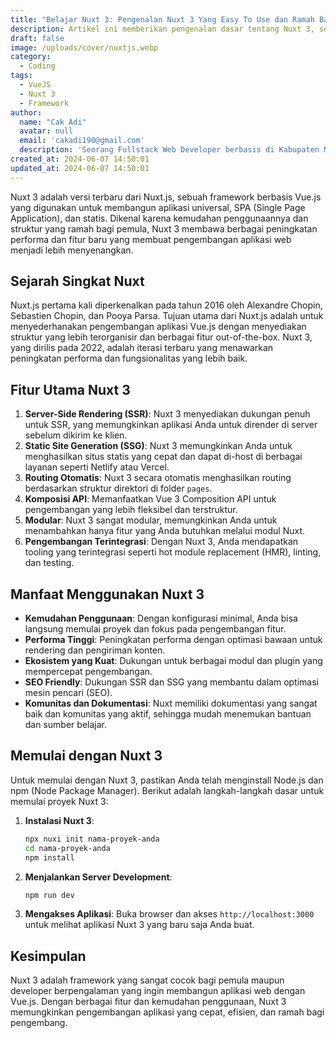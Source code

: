 ```yaml
---
title: "Belajar Nuxt 3: Pengenalan Nuxt 3 Yang Easy To Use dan Ramah Bagi Pemula"
description: Artikel ini memberikan pengenalan dasar tentang Nuxt 3, sebuah framework Vue.js yang mudah digunakan dan ramah bagi pemula, serta mengulas fitur-fitur utama dan manfaat penggunaannya.
draft: false
image: /uploads/cover/nuxtjs.webp
category:
  - Coding
tags:
  - VueJS
  - Nuxt 3
  - Framework
author:
  name: "Cak Adi"
  avatar: null
  email: 'cakadi190@gmail.com'
  description: 'Seorang Fullstack Web Developer berbasis di Kabupaten Ngawi, dengan passion mendalam dalam desain dan teknologi. Kini, ia juga tengah mengeksplorasi ketertarikannya yang baru terhadap geografi, memperluas cakrawalanya dalam dunia yang penuh inspirasi dan inovasi.'
created_at: 2024-06-07 14:50:01
updated_at: 2024-06-07 14:50:01
---
```


Nuxt 3 adalah versi terbaru dari Nuxt.js, sebuah framework berbasis Vue.js yang digunakan untuk membangun aplikasi universal, SPA (Single Page Application), dan statis. Dikenal karena kemudahan penggunaannya dan struktur yang ramah bagi pemula, Nuxt 3 membawa berbagai peningkatan performa dan fitur baru yang membuat pengembangan aplikasi web menjadi lebih menyenangkan.

## Sejarah Singkat Nuxt

Nuxt.js pertama kali diperkenalkan pada tahun 2016 oleh Alexandre Chopin, Sebastien Chopin, dan Pooya Parsa. Tujuan utama dari Nuxt.js adalah untuk menyederhanakan pengembangan aplikasi Vue.js dengan menyediakan struktur yang lebih terorganisir dan berbagai fitur out-of-the-box. Nuxt 3, yang dirilis pada 2022, adalah iterasi terbaru yang menawarkan peningkatan performa dan fungsionalitas yang lebih baik.

## Fitur Utama Nuxt 3

1. **Server-Side Rendering (SSR)**: Nuxt 3 menyediakan dukungan penuh untuk SSR, yang memungkinkan aplikasi Anda untuk dirender di server sebelum dikirim ke klien.
2. **Static Site Generation (SSG)**: Nuxt 3 memungkinkan Anda untuk menghasilkan situs statis yang cepat dan dapat di-host di berbagai layanan seperti Netlify atau Vercel.
3. **Routing Otomatis**: Nuxt 3 secara otomatis menghasilkan routing berdasarkan struktur direktori di folder `pages`.
4. **Komposisi API**: Memanfaatkan Vue 3 Composition API untuk pengembangan yang lebih fleksibel dan terstruktur.
5. **Modular**: Nuxt 3 sangat modular, memungkinkan Anda untuk menambahkan hanya fitur yang Anda butuhkan melalui modul Nuxt.
6. **Pengembangan Terintegrasi**: Dengan Nuxt 3, Anda mendapatkan tooling yang terintegrasi seperti hot module replacement (HMR), linting, dan testing.

## Manfaat Menggunakan Nuxt 3

- **Kemudahan Penggunaan**: Dengan konfigurasi minimal, Anda bisa langsung memulai proyek dan fokus pada pengembangan fitur.
- **Performa Tinggi**: Peningkatan performa dengan optimasi bawaan untuk rendering dan pengiriman konten.
- **Ekosistem yang Kuat**: Dukungan untuk berbagai modul dan plugin yang mempercepat pengembangan.
- **SEO Friendly**: Dukungan SSR dan SSG yang membantu dalam optimasi mesin pencari (SEO).
- **Komunitas dan Dokumentasi**: Nuxt memiliki dokumentasi yang sangat baik dan komunitas yang aktif, sehingga mudah menemukan bantuan dan sumber belajar.

## Memulai dengan Nuxt 3

Untuk memulai dengan Nuxt 3, pastikan Anda telah menginstall Node.js dan npm (Node Package Manager). Berikut adalah langkah-langkah dasar untuk memulai proyek Nuxt 3:

1. **Instalasi Nuxt 3**:
    ```bash
    npx nuxi init nama-proyek-anda
    cd nama-proyek-anda
    npm install
    ```

2. **Menjalankan Server Development**:
    ```bash
    npm run dev
    ```

3. **Mengakses Aplikasi**:
    Buka browser dan akses `http://localhost:3000` untuk melihat aplikasi Nuxt 3 yang baru saja Anda buat.

## Kesimpulan

Nuxt 3 adalah framework yang sangat cocok bagi pemula maupun developer berpengalaman yang ingin membangun aplikasi web dengan Vue.js. Dengan berbagai fitur dan kemudahan penggunaan, Nuxt 3 memungkinkan pengembangan aplikasi yang cepat, efisien, dan ramah bagi pengembang.

